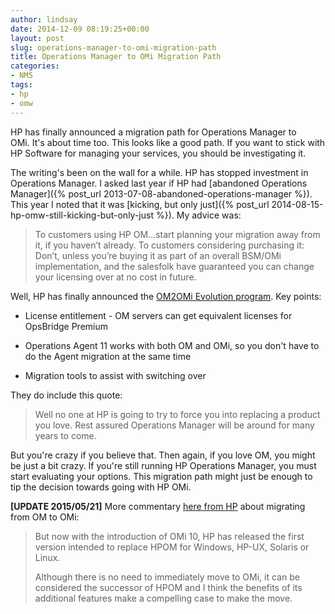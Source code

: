 ```yaml
---
author: lindsay
date: 2014-12-09 08:19:25+00:00
layout: post
slug: operations-manager-to-omi-migration-path
title: Operations Manager to OMi Migration Path
categories:
- NMS
tags:
- hp
- omw
---
```


HP has finally announced a migration path for Operations Manager to OMi. It's about time too. This looks like a good path. If you want to stick with HP Software for managing your services, you should be investigating it.

The writing's been on the wall for a while. HP has stopped investment in Operations Manager. I asked last year if HP had [abandoned Operations Manager]({% post_url 2013-07-08-abandoned-operations-manager %}). This year I noted that it was [kicking, but only just]({% post_url 2014-08-15-hp-omw-still-kicking-but-only-just %}). My advice was:

> To customers using HP OM…start planning your migration away from it, if you haven’t already. To customers considering purchasing it: Don’t, unless you’re buying it as part of an overall BSM/OMi implementation, and the salesfolk have guaranteed you can change your licensing over at no cost in future.

Well, HP has finally announced the [OM2OMi Evolution program](http://h30499.www3.hp.com/t5/Business-Service-Management-BAC/The-perfect-pass-The-evolution-of-Operations-Manager-to-OMi/ba-p/6680508). Key points:

* License entitlement - OM servers can get equivalent licenses for OpsBridge Premium

* Operations Agent 11 works with both OM and OMi, so you don't have to do the Agent migration at the same time

* Migration tools to assist with switching over

They do include this quote:

> Well no one at HP is going to try to force you into replacing a product you love. Rest assured Operations Manager will be around for many years to come.

But you're crazy if you believe that. Then again, if you love OM, you might be just a bit crazy. If you're still running HP Operations Manager, you must start evaluating your options. This migration path might just be enough to tip the decision towards going with HP OMi.

**[UPDATE 2015/05/21]** More commentary [here from HP](http://h30499.www3.hp.com/t5/Business-Service-Management-BAC/HPOM-users-here-is-why-and-how-to-move-to-OMi/ba-p/6746769) about migrating from OM to OMi:

> But now with the introduction of OMi 10, HP has released the first version intended to replace HPOM for Windows, HP-UX, Solaris or Linux.
>
> Although there is no need to immediately move to OMi, it can be considered the successor of HPOM and I think the benefits of its additional features make a compelling case to make the move.
